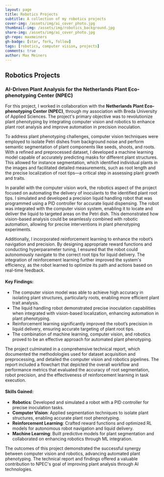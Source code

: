```yaml
---
layout: page
title: Robotics Projects
subtitle: A collection of my robotics projects
cover-img: /assets/img/ai_cover_photo.jpg
thumbnail-img: /assets/img/robotics_background.jpg
share-img: /assets/img/ai_cover_photo.jpg
gh-repo: maxmeiners
gh-badge: [star, fork, follow]
tags: [robotics, computer vision, projects]
comments: true
author: Max Meiners
---
```


<h2>Robotics Projects</h2>

<div>
  <h3><strong>AI-Driven Plant Analysis for the Netherlands Plant Eco-phenotyping Center (NPEC)</strong></h3>
  <p>
    For this project, I worked in collaboration with the <strong>Netherlands Plant Eco-phenotyping Center (NPEC)</strong>, through my association with Breda University of Applied Sciences. The project's primary objective was to revolutionize plant phenotyping by integrating computer vision and robotics to enhance plant root analysis and improve automation in precision inoculation.
  </p>
  
  <p>
    To address plant phenotyping challenges, computer vision techniques were employed to isolate Petri dishes from background noise and perform semantic segmentation of plant components like seeds, shoots, and roots. With a refined and preprocessed dataset, I developed a machine learning model capable of accurately predicting masks for different plant structures. This allowed for instance segmentation, which identified individual plants in the images and facilitated detailed measurements, such as root length and the precise localization of root tips—a critical step in assessing plant growth and traits.
  </p>

  <p>
    In parallel with the computer vision work, the robotics aspect of the project focused on automating the delivery of inoculants to the identified plant root tips. I simulated and developed a precision liquid handling robot that was programmed using a PID controller for accurate liquid dispensing. The robot was integrated with the computer vision system, enabling it to locate and deliver the liquid to targeted areas on the Petri dish. This demonstrated how vision-based analysis could be seamlessly combined with robotic automation, allowing for precise interventions in plant phenotyping experiments.
  </p>

  <p>
    Additionally, I incorporated reinforcement learning to enhance the robot’s navigation and precision. By designing appropriate reward functions and conducting hyperparameter tuning, I ensured that the robot could autonomously navigate to the correct root tips for liquid delivery. The integration of reinforcement learning further improved the system's efficiency, as the robot learned to optimize its path and actions based on real-time feedback.
  </p>

  <h4>Key Findings:</h4>
  <ul>
    <li>The computer vision model was able to achieve high accuracy in isolating plant structures, particularly roots, enabling more efficient plant trait analysis.</li>
    <li>The liquid handling robot demonstrated precise inoculation capabilities when integrated with vision-based localization, enhancing automation in plant phenotyping.</li>
    <li>Reinforcement learning significantly improved the robot’s precision in liquid delivery, ensuring accurate targeting of plant root tips.</li>
    <li>The combination of machine learning, computer vision, and robotics proved to be an effective approach for automated plant phenotyping.</li>
  </ul>

  <p>
    The project culminated in a comprehensive technical report, which documented the methodologies used for dataset acquisition and preprocessing, and detailed the computer vision and robotics pipelines. The report included a flowchart that depicted the overall workflow and performance metrics that evaluated the accuracy of root segmentation, robot precision, and the effectiveness of reinforcement learning in task execution.
  </p>

  <h4>Skills Gained:</h4>
  <ul>
    <li><strong>Robotics</strong>: Developed and simulated a robot with a PID controller for precise inoculation tasks.</li>
    <li><strong>Computer Vision</strong>: Applied segmentation techniques to isolate plant structures, enabling accurate plant root phenotyping.</li>
    <li><strong>Reinforcement Learning</strong>: Crafted reward functions and optimized RL models for autonomous robot navigation and liquid delivery.</li>
    <li><strong>Machine Learning</strong>: Built predictive models for plant segmentation and collaborated on enhancing robotics through ML integration.</li>
  </ul>

  <p>
    The outcomes of this project demonstrated the successful synergy between computer vision and robotics, advancing automated plant phenotyping. The technical report and findings offered a valuable contribution to NPEC's goal of improving plant analysis through AI technologies.
  </p>
</div>
